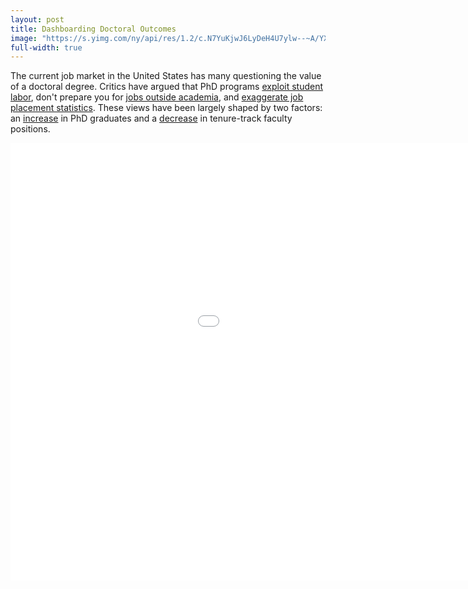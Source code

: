 ```yaml
---
layout: post
title: Dashboarding Doctoral Outcomes
image: "https://s.yimg.com/ny/api/res/1.2/c.N7YuKjwJ6LyDeH4U7ylw--~A/YXBwaWQ9aGlnaGxhbmRlcjtzbT0xO3c9ODAw/http://media.zenfs.com/en-US/homerun/hello_giggles_454/7a589b1df2b7fd1f873a544c8043c080"
full-width: true
---
```

The current job market in the United States has many questioning the value of a doctoral degree. Critics have argued that PhD programs [exploit student labor](https://www.nytimes.com/2020/03/05/upshot/academic-job-crisis-phd.html), don't prepare you for [jobs outside academia](https://community.chronicle.com/news/2223-odds-are-your-doctorate-will-not-prepare-you-for-a-profession-outside-academe), and [exaggerate job placement statistics](https://www.sciencemag.org/careers/2016/06/fool-s-gold-phd-employment-data). These views have been largely shaped by two factors: an [increase](https://ncses.nsf.gov/pubs/nsf19301/report/who-earns-a-u-s-doctorate) in PhD graduates and a [decrease](https://www.aaup.org/news/data-snapshot-contingent-faculty-us-higher-ed#.X4XIMdBKjtV) in tenure-track faculty positions.

<iframe width=1200 height= 700 frameborder=0 scrolling="no" src="//plotly.com/dashboard/joekrinke15:8/embed"></iframe>
